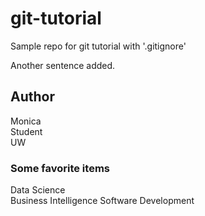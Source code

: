 # git-tutorial

Sample repo for git tutorial with '.gitignore'

Another sentence added.

## Author

Monica  
Student  
UW

### Some favorite items

Data Science  
Business Intelligence
Software Development
